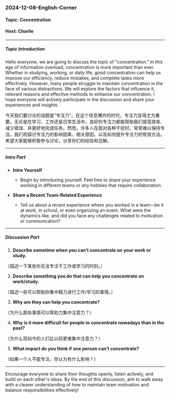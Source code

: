 ### 2024-12-08-English-Corner

#### Topic: Concentration

#### Host: Charlie

---

##### Topic Introduction
Hello everyone, we are going to discuss the topic of "concentration." In this age of information overload, concentration is more important than ever. Whether in studying, working, or daily life, good concentration can help us improve our efficiency, reduce mistakes, and complete tasks more effectively. However, many people struggle to maintain concentration in the face of various distractions. We will explore the factors that influence it, relevant reasons and effective methods to enhance our concentration. I hope everyone will actively participate in the discussion and share your experiences and insights.

今天我们要讨论的话题是“专注力”。在这个信息爆炸的时代，专注力显得尤为重要。无论是在学习、工作还是日常生活中，良好的专注力都能帮助我们提高效率、减少错误、并更好地完成任务。然而，许多人在面对各种干扰时，常常难以保持专注。我们将探讨专注力的影响因素、相关原因，以及如何提升专注力的有效方法。希望大家能够积极参与讨论，分享你们的经验和见解。

---

##### Intro Part

- **Intro Yourself**
  - Begin by introducing yourself. Feel free to share your experience working in different teams or any hobbies that require collaboration.

- **Share a Recent Team-Related Experience**
  - Tell us about a recent experience where you worked in a team—be it at work, in school, or even organizing an event. What were the dynamics like, and did you face any challenges related to motivation or communication?

---

##### Discussion Part

1. **Describe sometime when you can’t concentrate on your work or study.**

（描述一下某些你无法专注于工作或学习的时刻。）

2. **Describe something you do that can help you concentrate on work/study.**

（描述一些可以帮助你集中精力进行工作/学习的事情。）

3. **Why are they can help you concentrate?**

（为什么那些事情可以帮助力集中注意力？）

4. **Why is it more difficult for people to concentrate nowadays than in the past?**

（为什么现如今的人们比以前更难集中注意力？）

5. **What impact do you think if one person can’t concentrate?**

（如果一个人不能专注，你认为有什么影响？）



---

Encourage everyone to share their thoughts openly, listen actively, and build on each other's ideas. By the end of this discussion, aim to walk away with a clearer understanding of how to maintain team motivation and balance responsibilities effectively!
